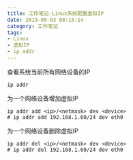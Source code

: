 ```yaml
---
title: 工作笔记-Linux系统配置虚拟IP
date: 2019-09-03 08:15:14
category: 工作笔记
tags:
- Linux
- 虚拟IP
- ip addr
---
```


查看系统当前所有网络设备的IP

```(shell)
ip addr
```

为一个网络设备增加虚拟IP

```(shell)
ip addr add <ip>/<netmask> dev <device>
# ip addr add 192.168.1.60/24 dev eth0
```

为一个网络设备删除虚拟IP

```(shell)
ip addr del <ip>/<netmask> dev <device>
# ip addr del 192.168.1.60/24 dev eth0
```
